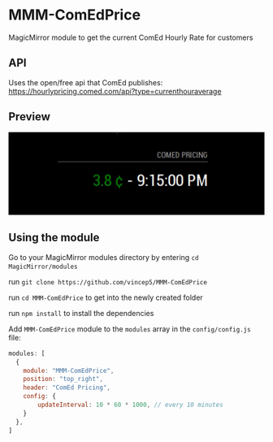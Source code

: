 # MMM-ComEdPrice
MagicMirror module to get the current ComEd Hourly Rate for customers

## API
Uses the open/free api that ComEd publishes: https://hourlypricing.comed.com/api?type=currenthouraverage

## Preview
![screenshot1](screenshot1.JPG)

## Using the module
Go to your MagicMirror modules directory by entering `cd MagicMirror/modules`

run `git clone https://github.com/vincep5/MMM-ComEdPrice`

run `cd MMM-ComEdPrice` to get into the newly created folder

run `npm install` to install the dependencies

Add `MMM-ComEdPrice` module to the `modules` array in the `config/config.js` file:
````javascript
modules: [
  {
    module: "MMM-ComEdPrice",
    position: "top_right",
    header: "ComEd Pricing",
    config: {
        updateInterval: 10 * 60 * 1000, // every 10 minutes
    }
  },
]
